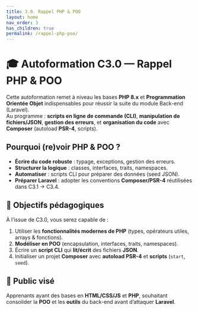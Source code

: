 ```yaml
---
title: 3.0. Rappel PHP & POO
layout: home
nav_order: 3
has_children: true
permalink: /rappel-php-poo/
---
```


# 🎓 Autoformation C3.0 — Rappel PHP & POO

Cette autoformation remet à niveau les bases **PHP 8.x** et **Programmation Orientée Objet** indispensables pour réussir la suite du module Back-end (Laravel).  
Au programme : **scripts en ligne de commande (CLI)**, **manipulation de fichiers/JSON**, **gestion des erreurs**, et **organisation du code** avec **Composer** (autoload **PSR-4**, scripts).

## Pourquoi (re)voir PHP & POO ?
- **Écrire du code robuste** : typage, exceptions, gestion des erreurs.  
- **Structurer la logique** : classes, interfaces, traits, namespaces.  
- **Automatiser** : scripts CLI pour préparer des données (seed JSON).  
- **Préparer Laravel** : adopter les conventions **Composer/PSR-4** réutilisées dans C3.1 → C3.4.

## 🎯 Objectifs pédagogiques
À l’issue de C3.0, vous serez capable de :
1. Utiliser les **fonctionnalités modernes de PHP** (types, opérateurs utiles, arrays & fonctions).  
2. **Modéliser en POO** (encapsulation, interfaces, traits, namespaces).  
3. Écrire un **script CLI** qui **lit/écrit** des fichiers **JSON**.  
4. Initialiser un projet **Composer** avec **autoload PSR-4** et **scripts** (`start`, `seed`).  

## 👥 Public visé
Apprenants ayant des bases en **HTML/CSS/JS** et **PHP**, souhaitant consolider la **POO** et les **outils** du back-end avant d’attaquer **Laravel**.

